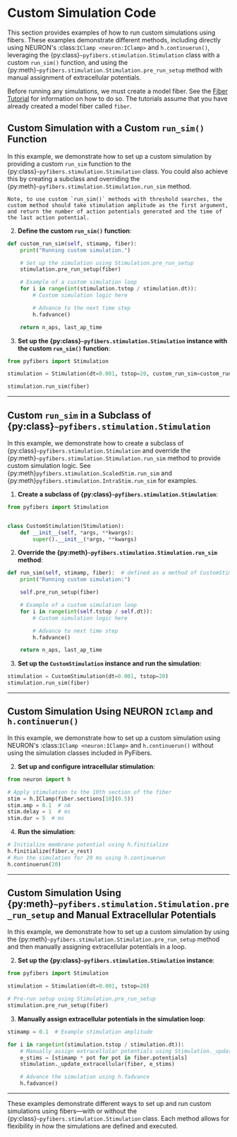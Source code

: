 # Custom Simulation Code

This section provides examples of how to run custom simulations using fibers. These examples demonstrate different methods, including directly using NEURON's :class:`IClamp <neuron:IClamp>` and `h.continuerun()`, leveraging the {py:class}`~pyfibers.stimulation.Stimulation` class with a custom `run_sim()` function, and using the {py:meth}`~pyfibers.stimulation.Stimulation.pre_run_setup` method with manual assignment of extracellular potentials.

Before running any simulations, we must create a model fiber. See the [Fiber Tutorial](tutorials/1_create_fiber.ipynb) for information on how to do so. The tutorials assume that you have already created a model fiber called `fiber`.

## Custom Simulation with a Custom `run_sim()` Function

In this example, we demonstrate how to set up a custom simulation by providing a custom `run_sim` function to the {py:class}`~pyfibers.stimulation.Stimulation` class. You could also achieve this by creating a subclass and overriding the {py:meth}`~pyfibers.stimulation.Stimulation.run_sim` method.

```{note}
Note, to use custom `run_sim()` methods with threshold searches, the custom method should take stimulation amplitude as the first argument, and return the number of action potentials generated and the time of the last action potential.
```

2. **Define the custom `run_sim()` function**:

```python
def custom_run_sim(self, stimamp, fiber):
    print("Running custom simulation.")

    # Set up the simulation using Stimulation.pre_run_setup
    stimulation.pre_run_setup(fiber)

    # Example of a custom simulation loop
    for i in range(int(stimulation.tstop / stimulation.dt)):
        # Custom simulation logic here

        # Advance to the next time step
        h.fadvance()

    return n_aps, last_ap_time
```

3. **Set up the {py:class}`~pyfibers.stimulation.Stimulation` instance with the custom `run_sim()` function**:
```python
from pyfibers import Stimulation

stimulation = Stimulation(dt=0.001, tstop=20, custom_run_sim=custom_run_sim)

stimulation.run_sim(fiber)
```

---

## Custom `run_sim` in a Subclass of {py:class}`~pyfibers.stimulation.Stimulation`

In this example, we demonstrate how to create a subclass of {py:class}`~pyfibers.stimulation.Stimulation` and override the {py:meth}`~pyfibers.stimulation.Stimulation.run_sim` method to provide custom simulation logic. See {py:meth}`pyfibers.stimulation.ScaledStim.run_sim` and {py:meth}`pyfibers.stimulation.IntraStim.run_sim` for examples.

1. **Create a subclass of {py:class}`~pyfibers.stimulation.Stimulation`**:
```python
from pyfibers import Stimulation


class CustomStimulation(Stimulation):
    def __init__(self, *args, **kwargs):
        super().__init__(*args, **kwargs)
```

2. **Override the {py:meth}`~pyfibers.stimulation.Stimulation.run_sim` method**:
```python
def run_sim(self, stimamp, fiber):  # defined as a method of CustomStimulation
    print("Running custom simulation:")

    self.pre_run_setup(fiber)

    # Example of a custom simulation loop
    for i in range(int(self.tstop / self.dt)):
        # Custom simulation logic here

        # Advance to next time step
        h.fadvance()

    return n_aps, last_ap_time
```

3. **Set up the `CustomStimulation` instance and run the simulation**:
```python
stimulation = CustomStimulation(dt=0.001, tstop=20)
stimulation.run_sim(fiber)
```

---

## Custom Simulation Using NEURON `IClamp` and `h.continuerun()`

In this example, we demonstrate how to set up a custom simulation using NEURON's :class:`IClamp <neuron:IClamp>` and `h.continuerun()` without using the simulation classes included in PyFibers.

2. **Set up and configure intracellular stimulation**:
```python
from neuron import h

# Apply stimulation to the 10th section of the fiber
stim = h.IClamp(fiber.sections[10](0.5))
stim.amp = 0.1  # nA
stim.delay = 1  # ms
stim.dur = 5  # ms
```

4. **Run the simulation**:
```python
# Initialize membrane potential using h.finitialize
h.finitialize(fiber.v_rest)
# Run the simulation for 20 ms using h.continuerun
h.continuerun(20)
```

---

## Custom Simulation Using {py:meth}`~pyfibers.stimulation.Stimulation.pre_run_setup` and Manual Extracellular Potentials

In this example, we demonstrate how to set up a custom simulation by using the {py:meth}`~pyfibers.stimulation.Stimulation.pre_run_setup` method and then manually assigning extracellular potentials in a loop.

2. **Set up the {py:class}`~pyfibers.stimulation.Stimulation` instance**:
```python
from pyfibers import Stimulation

stimulation = Stimulation(dt=0.001, tstop=20)

# Pre-run setup using Stimulation.pre_run_setup
stimulation.pre_run_setup(fiber)
```

3. **Manually assign extracellular potentials in the simulation loop**:
```python
stimamp = 0.1  # Example stimulation amplitude

for i in range(int(stimulation.tstop / stimulation.dt)):
    # Manually assign extracellular potentials using Stimulation._update_extracellular
    e_stims = [stimamp * pot for pot in fiber.potentials]
    stimulation._update_extracellular(fiber, e_stims)

    # Advance the simulation using h.fadvance
    h.fadvance()
```

---

These examples demonstrate different ways to set up and run custom simulations using fibers—with or without the {py:class}`~pyfibers.stimulation.Stimulation` class. Each method allows for flexibility in how the simulations are defined and executed.

